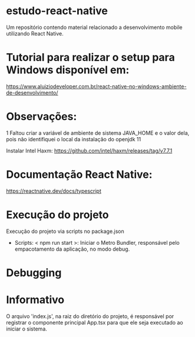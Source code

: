 # estudo-react-native
Um repositório contendo material relacionado a desenvolvimento mobile utilizando React Native.

# Tutorial para realizar o setup para Windows disponível em:
https://www.aluiziodeveloper.com.br/react-native-no-windows-ambiente-de-desenvolvimento/


# Observações:

1 Faltou criar a variável de ambiente de sistema JAVA_HOME e o valor dela, pois não identifiquei o local da instalação do openjdk 11

Instalar Intel Haxm: https://github.com/intel/haxm/releases/tag/v7.7.1

# Documentação React Native:
https://reactnative.dev/docs/typescript

# Execução do projeto
Execução do projeto via scripts no package.json

* Scripts:
< npm run start >: Iniciar o Metro Bundler, responsável pelo empacotamento da aplicação, no modo debug.

# Debugging

# Informativo

O arquivo 'index.js', na raiz do diretório do projeto, é responsável por registrar o componente principal App.tsx para que ele seja executado ao iniciar o sistema.



